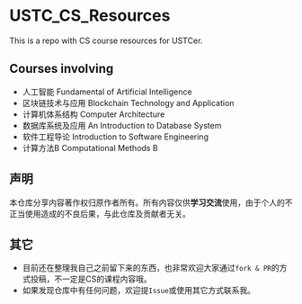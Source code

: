 # USTC_CS_Resources

This is a repo with CS course resources for USTCer.

## Courses involving

- 人工智能 Fundamental of Artificial Intelligence
- 区块链技术与应用 Blockchain Technology and Application
- 计算机体系结构 Computer Architecture
- 数据库系统及应用 An Introduction to Database System
- 软件工程导论 Introduction to Software Engineering
- 计算方法B Computational Methods B

## 声明

本仓库分享内容著作权归原作者所有。所有内容仅供**学习交流**使用，由于个人的不正当使用造成的不良后果，与此仓库及贡献者无关。

## 其它

- 目前还在整理我自己之前留下来的东西，也非常欢迎大家通过`fork & PR`的方式投稿，不一定是CS的课程内容哦。
- 如果发现仓库中有任何问题，欢迎提`Issue`或使用其它方式联系我。